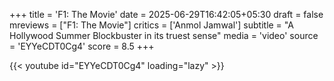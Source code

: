 +++
title = 'F1: The Movie'
date = 2025-06-29T16:42:05+05:30
draft = false
mreviews = ["F1: The Movie"]
critics = ['Anmol Jamwal']
subtitle = "A Hollywood Summer Blockbuster in its truest sense"
media = 'video'
source = 'EYYeCDT0Cg4'
score = 8.5
+++

{{< youtube id="EYYeCDT0Cg4" loading="lazy" >}}
